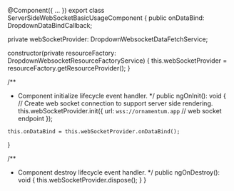 @Component({
  ...
})
export class ServerSideWebSocketBasicUsageComponent {
  public onDataBind: DropdownDataBindCallback<ExampleData>;
  
  private webSocketProvider: DropdownWebsocketDataFetchService<ExampleData>;
  
  constructor(private resourceFactory: DropdownWebsocketResourceFactoryService) {
    this.webSocketProvider = resourceFactory.getResourceProvider<ExampleData>();
  }

  /**
   * Component initialize lifecycle event handler.
   */
  public ngOnInit(): void {
    // Create web socket connection to support server side rendering.
    this.webSocketProvider.init({
      url: `wss://ornamentum.app` // web socket endpoint
    });

    this.onDataBind = this.webSocketProvider.onDataBind();
  }

  /**
   * Component destroy lifecycle event handler.
   */
  public ngOnDestroy(): void {
    this.webSocketProvider.dispose();
  }
}
